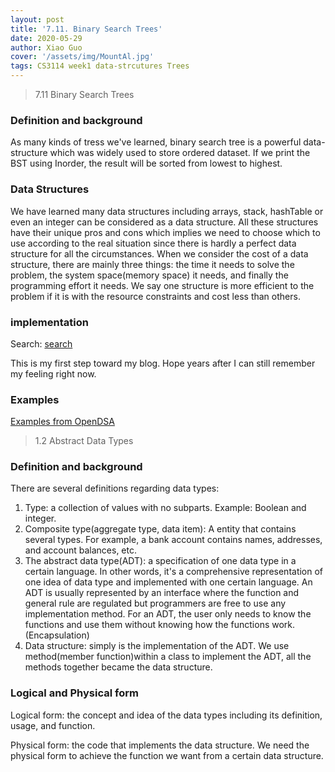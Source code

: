 ```yaml
---
layout: post
title: '7.11. Binary Search Trees'
date: 2020-05-29
author: Xiao Guo
cover: '/assets/img/MountAl.jpg'
tags: CS3114 week1 data-strcutures Trees
---
```


> 7.11 Binary Search Trees

### Definition and background
As many kinds of tress we've learned, binary search tree is a powerful data-structure which was widely used to store ordered dataset. If we print the BST using Inorder, the result will be sorted from lowest to highest.

### Data Structures
We have learned many data structures including arrays, stack, hashTable or even an integer can be considered as a data structure. All these structures have their unique pros and cons which implies we need to choose which to use according to the real situation since there is hardly a perfect data structure for all the circumstances. When we consider the cost of a data structure, there are mainly three things: the time it needs to solve the problem, the system space(memory space) it needs, and finally the programming effort it needs. We say one structure is more efficient to the problem if it is with the resource constraints and cost less than others.

### implementation
Search:
[search](/assets/img/BSTsearch.png)

This is my first step toward my blog. Hope years after I can still remember my feeling right now.

### Examples
[Examples from OpenDSA](https://canvas.vt.edu/courses/111334/assignments/883515?module_item_id=901327)

> 1.2 Abstract Data Types

### Definition and background
There are several definitions regarding data types:
1. Type: a collection of values with no subparts. Example: Boolean and integer.
2. Composite type(aggregate type, data item): A entity that contains several types. For example, a bank account contains names, addresses, and account balances, etc.
3. The abstract data type(ADT): a specification of one data type in a certain language. In other words, it's a comprehensive representation of one idea of data type and implemented with one certain language. An ADT is usually represented by an interface where the function and general rule are regulated but programmers are free to use any implementation method. For an ADT, the user only needs to know the functions and use them without knowing how the functions work.(Encapsulation)
4. Data structure: simply is the implementation of the ADT. We use method(member function)within a class to implement the ADT, all the methods together became the data structure.

### Logical and Physical form
Logical form: the concept and idea of the data types including its definition, usage, and function.

Physical form: the code that implements the data structure. We need the physical form to achieve the function we want from a certain data structure.
